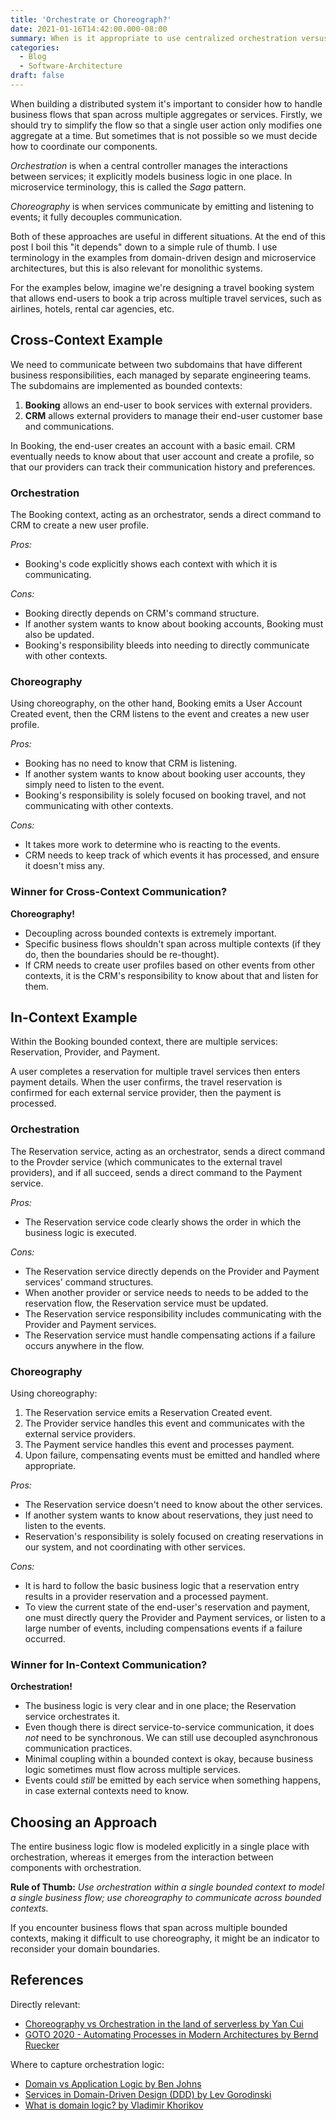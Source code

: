 ```yaml
---
title: 'Orchestrate or Choreograph?'
date: 2021-01-16T14:42:00.000-08:00
summary: When is it appropriate to use centralized orchestration versus event-driven choreography?
categories:
  - Blog
  - Software-Architecture
draft: false
---
```


When building a distributed system it's important to consider how to handle business flows that span across multiple aggregates or services. Firstly, we should try to simplify the flow so that a single user action only modifies one aggregate at a time. But sometimes that is not possible so we must decide how to coordinate our components.

_Orchestration_ is when a central controller manages the interactions between services; it explicitly models business logic in one place. In microservice terminology, this is called the _Saga_ pattern.

_Choreography_ is when services communicate by emitting and listening to events; it fully decouples communication.

Both of these approaches are useful in different situations. At the end of this post I boil this "it depends" down to a simple rule of thumb. I use terminology in the examples from domain-driven design and microservice architectures, but this is also relevant for monolithic systems.

For the examples below, imagine we're designing a travel booking system that allows end-users to book a trip across multiple travel services, such as airlines, hotels, rental car agencies, etc.

Cross-Context Example
---------------------

We need to communicate between two subdomains that have different business responsibilities, each managed by separate engineering teams. The subdomains are implemented as bounded contexts:

1.  **Booking** allows an end-user to book services with external providers.
2.  **CRM** allows external providers to manage their end-user customer base and communications.

In Booking, the end-user creates an account with a basic email. CRM eventually needs to know about that user account and create a profile, so that our providers can track their communication history and preferences.

### Orchestration

The Booking context, acting as an orchestrator, sends a direct command to CRM to create a new user profile.

_Pros:_

*   Booking's code explicitly shows each context with which it is communicating.

_Cons:_

*   Booking directly depends on CRM's command structure.
*   If another system wants to know about booking accounts, Booking must also be updated.
*   Booking's responsibility bleeds into needing to directly communicate with other contexts.

### Choreography

Using choreography, on the other hand, Booking emits a User Account Created event, then the CRM listens to the event and creates a new user profile.

_Pros:_

*   Booking has no need to know that CRM is listening.
*   If another system wants to know about booking user accounts, they simply need to listen to the event.
*   Booking's responsibility is solely focused on booking travel, and not communicating with other contexts.

_Cons:_

*   It takes more work to determine who is reacting to the events.
*   CRM needs to keep track of which events it has processed, and ensure it doesn't miss any.

### Winner for Cross-Context Communication?

**Choreography!**

*   Decoupling across bounded contexts is extremely important.
*   Specific business flows shouldn't span across multiple contexts (if they do, then the boundaries should be re-thought).
*   If CRM needs to create user profiles based on other events from other contexts, it is the CRM's responsibility to know about that and listen for them.

In-Context Example
------------------

Within the Booking bounded context, there are multiple services: Reservation, Provider, and Payment.

A user completes a reservation for multiple travel services then enters payment details. When the user confirms, the travel reservation is confirmed for each external service provider, then the payment is processed.

### Orchestration

The Reservation service, acting as an orchestrator, sends a direct command to the Provder service (which communicates to the external travel providers), and if all succeed, sends a direct command to the Payment service.

_Pros:_

*   The Reservation service code clearly shows the order in which the business logic is executed.

_Cons:_

*   The Reservation service directly depends on the Provider and Payment services' command structures.
*   When another provider or service needs to needs to be added to the reservation flow, the Reservation service must be updated.
*   The Reservation service responsibility includes communicating with the Provider and Payment services.
*   The Reservation service must handle compensating actions if a failure occurs anywhere in the flow.

### Choreography

Using choreography:

1.  The Reservation service emits a Reservation Created event.
2.  The Provider service handles this event and communicates with the external service providers.
3.  The Payment service handles this event and processes payment.
4.  Upon failure, compensating events must be emitted and handled where appropriate.

_Pros:_

*   The Reservation service doesn't need to know about the other services.
*   If another system wants to know about reservations, they just need to listen to the events.
*   Reservation's responsibility is solely focused on creating reservations in our system, and not coordinating with other services.

_Cons:_

*   It is hard to follow the basic business logic that a reservation entry results in a provider reservation and a processed payment.
*   To view the current state of the end-user's reservation and payment, one must directly query the Provider and Payment services, or listen to a large number of events, including compensations events if a failure occurred.

### Winner for In-Context Communication?

**Orchestration!**

*   The business logic is very clear and in one place; the Reservation service orchestrates it.
*   Even though there is direct service-to-service communication, it does _not_ need to be synchronous. We can still use decoupled asynchronous communication practices.
*   Minimal coupling within a bounded context is okay, because business logic sometimes must flow across multiple services.
*   Events could _still_ be emitted by each service when something happens, in case external contexts need to know.

Choosing an Approach
--------------------

The entire business logic flow is modeled explicitly in a single place with orchestration, whereas it emerges from the interaction between components with orchestration.

**Rule of Thumb:** _Use orchestration within a single bounded context to model a single business flow; use choreography to communicate across bounded contexts._

If you encounter business flows that span across multiple bounded contexts, making it difficult to use choreography, it might be an indicator to reconsider your domain boundaries.

References
----------

Directly relevant:

*   [Choreography vs Orchestration in the land of serverless by Yan Cui](https://theburningmonk.com/2020/08/choreography-vs-orchestration-in-the-land-of-serverless)
*   [GOTO 2020 - Automating Processes in Modern Architectures by Bernd Ruecker](https://www.youtube.com/watch?v=IBfuKA9Nc3M)

Where to capture orchestration logic:

*   [Domain vs Application Logic by Ben Johns](https://blog.bennyjohns.com/2020/12/domain-vs-application-logic.html)
*   [Services in Domain-Driven Design (DDD) by Lev Gorodinski](http://gorodinski.com/blog/2012/04/14/services-in-domain-driven-design-ddd/)
*   [What is domain logic? by Vladimir Khorikov](https://enterprisecraftsmanship.com/posts/what-is-domain-logic/)
